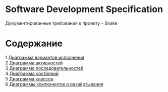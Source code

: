 # Software Development Specification

Документированные требования к проекту - Snake

# Содержание

1 [Диаграмма вариантов исполнения](use_case)  
2 [Диаграмма активностей](activity)  
3 [Диаграмма последовательностей](sequence)  
4 [Диаграмма состояний](state)  
5 [Диаграмма классов](class)  
6 [Диаграммы компонентов и развёртывания](component_deployment)
